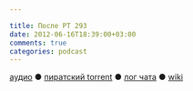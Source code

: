 ```yaml
---

title: После РТ 293
date: 2012-06-16T18:39:00+03:00
comments: true
categories: podcast
---
```

[аудио](http://cdn.radio-t.com/rt293post.mp3) ● [пиратский torrent](http://pirates.radio-t.com/torrents/rt293post.mp3.torrent) ● [лог чата](http://chat.radio-t.com/logs/radio-t-293.html) ● [wiki](http://wiki.radio-t.com/%D0%9F%D0%BE%D1%81%D0%BB%D0%B5_%D0%A0%D0%A2_293)<audio src="http://cdn.radio-t.com/rt293post.mp3" preload="none">
